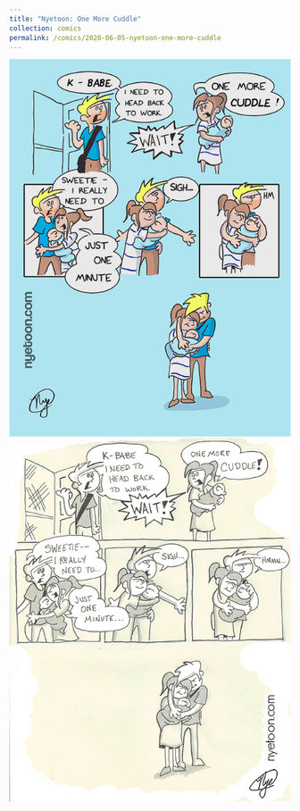 ```yaml
---
title: "Nyetoon: One More Cuddle"
collection: comics
permalink: /comics/2020-06-05-nyetoon-one-more-cuddle
---
```


![Eviction](../images/comics/nyetoon/Nyetoon_OneMoreCuddle_01.jpg)
![Eviction](../images/comics/nyetoon/Nyetoon_OnemoreCuddle_02.png)

